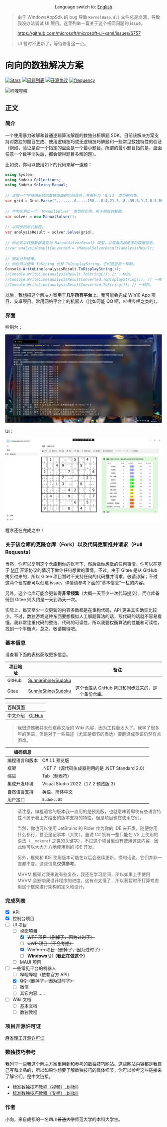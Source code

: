 <center>Language switch to: <a href="README.md">English</a></center>

> 由于 WindowsAppSdk 的 bug 导致 `KernelBase.dll` 文件总是崩溃，导致我没办法调试 UI 项目。这里列举一篇关于这个相同问题的 issue。
>
> https://github.com/microsoft/microsoft-ui-xaml/issues/6757
>
> UI 暂时不更新了，等待修复这一点。

# 向向的数独解决方案

[![Stars](https://img.shields.io/github/stars/SunnieShine/Sudoku?color=097abb)](https://github.com/SunnieShine/Sudoku/stargazers) [![问题列表](https://img.shields.io/github/issues/SunnieShine/Sudoku?color=097abb)](https://github.com/SunnieShine/Sudoku/issues) [![开源协议](https://img.shields.io/github/license/SunnieShine/Sudoku?color=097abb)](https://github.com/SunnieShine/Sudoku/blob/main/LICENSE) [![frequency](https://img.shields.io/github/commit-activity/m/SunnieShine/Sudoku?color=097abb)](https://github.com/badges/SunnieShine/Sudoku)

[![哔哩哔哩](https://img.shields.io/badge/bilibili-SunnieShine-%23fb7299?logo=bilibili)](https://space.bilibili.com/23736703)

## 正文

### 简介

一个使用暴力破解和普通逻辑算法解题的数独分析解题 SDK。目前该解决方案支持对数独的题目生成、使用逻辑技巧或无逻辑技巧解题和一些常见数独特性的验证（例如，验证是否一个指定的盘面是一个最小题目。所谓的最小题目指的是，盘面任意一个数字消失后，都会使得题目多解的题）。

比如说，你可以使用如下的代码来解一道题：

```csharp
using System;
using Sudoku.Collections;
using Sudoku.Solving.Manual;

// 读取一个字符串形式的数独盘面的代码信息，并解析为 'Grid' 类型的对象。
var grid = Grid.Parse("........6.....158...8.4.21.5..8..39.6.1.7.8.5.89..5..1.24.5.9...659.....9........");

// 声明实例化一个 'ManualSolver' 类型的实例，用于稍后的解题。
var solver = new ManualSolver();

// 以同步的形式解题。
var analysisResult = solver.Solve(grid);

// 你也可以转换数据类型为 ManualSolverResult 类型，以查看内部更多的数据信息。
//var analysisResultConverted = (ManualSolverResult)analysisResult;

// 输出分析结果。
// 你也可以使用 ToString 代替 ToDisplayString，它们底层是一样的。
Console.WriteLine(analysisResult.ToDisplayString());
//Console.WriteLine(analysisResult.ToString()); // 一样的。
//Console.WriteLine(analysisResultConverted.ToDisplayString()); // 一样的。
//Console.WriteLine(analysisResultConverted.ToString()); // 一样的。
```

以后，我想把这个解决方案用于**几乎所有平台**上。我可能会完成 Win10 App 项目、安卓项目、常用网络平台上的机器人（比如可能 QQ 啊，哔哩哔哩之类的）。

### 界面

控制台：

![](docs/pic/command-line.png)

UI：

![](docs/pic/win-ui.png)

程序还在完成之中！

### 关于该仓库的克隆仓库（Fork）以及代码更新推并请求（Pull Requests）

当然，你可以复制这个仓库到你的账号下，然后做你想做的任何事情。你可以在基于 [MIT](https://github.com/SunnieShine/Sudoku/blob/main/LICENSE) 开源协议的情况下做你任何想做的事情。不过，由于 Gitee 是从 GitHub 拷贝过来的，所以 Gitee 项目暂时不支持任何的代码推并请求，敬请谅解；不过这两个仓库都可以创建 issue。详情请参考下面的“基本信息”一栏的内容。

另外，这个仓库可能会更新得**非常频繁**（大概一天至少一次代码提交），而仓库备份到 Gitee 则大约是一天到两天一次。

实际上，每天至少一次更新的内容多数都是在重构代码，API 更进其实确实比较少。不过，数独游戏这种东西要想模拟人工解题算法的话，写代码的话就不容易看懂。我非常注重代码的整洁、代码的可读性，所以我要权衡算法的性能和可读性，找到一个平衡点。总之，敬请期待吧。

### 基本信息

请查看下面的表格获取更多信息。

| 项目地址 |                                                             | 备注                                                 |
| -------- | ----------------------------------------------------------- | ---------------------------------------------------- |
| GitHub   | [SunnieShine/Sudoku](https://github.com/SunnieShine/Sudoku) |                                                      |
| Gitee    | [SunnieShine/Sudoku](https://gitee.com/SunnieShine/Sudoku)  | 这个仓库从 GitHub 拷贝和同步过来的，是一个备份仓库。 |

| 百科页面 |                                                |
| -------- | ---------------------------------------------- |
| 中文介绍 | [GitHub](https://sunnieshine.github.io/Sudoku) |

> 我很遗憾我并未创建英文版的 Wiki 内容，因为工程量太大了。我学了很多年的英语，但是对于一些描述（尤其是细节的表达）要翻译成英语仍然有点困难。

| 编码信息       |                                       |
| -------------- | ------------------------------------- |
| 编程语言和版本 | C# 11 预览版                         |
| 框架           | .NET 7（源代码生成器则用的是 .NET Standard 2.0） |
| 缩进           | Tab（制表符）                          |
| 集成开发环境   | Visual Studio 2022（17.2 预览版 3）     |
| 自然语言支持   | 英语、简体中文                           |
| 用户接口       | `Sudoku.UI`                           |

> 请注意，编程语言的版本我一直用的是预览版，也就意味着即使有些语言特性不属于我上方给出的版本支持的特性，但是项目也在使用它们。
>
> 当然，你也可以使用 JetBrains 的 Rider 作为你的 IDE 来开发。随便你用什么都行，甚至是记事本（大笑）。虽说 C# 拥有一些只能在 VS 上使用的语法（`__makeref` 之类的关键字），不过这个项目里没有使用这些内容，因此你可以大大方方地使用别的 IDE 开发。
>
> 另外，框架和 IDE 使用版本可能在以后会继续更新。换句话说，它们并非一直都不变。这些信息**仅供参考**。
>
> MVVM 框架对我来说有些复杂，我还在学习期间，所以如果上手使用 MVVM 会影响我设计程序的进度，这有点太慢了，所以我暂时不打算考虑用这个框架进行架构的定义和设计。

### 完成列表

* [x] API
* [x] 控制台项目
* [ ] UI 项目
  * [ ] 桌面项目
    * [x] ~~WPF 项目（删掉了，因为过时了）~~
    * [ ] ~~UWP 项目（不会考虑）~~
    * [x] ~~Winform 项目（删掉了，因为过时了）~~
    * [ ] **Windows UI（我正在做这个）**
  * [ ] MAUI 项目
* [ ] 一些常见平台的机器人
  * [ ] 哔哩哔哩（依赖官方 API）
  * [x] ~~QQ（删掉了，因为过时了）~~
  * [ ] 微信
  * [ ] 其它内容……
* [ ] Wiki 文档
  * [ ] 基本文档
  * [ ] 数独教程

### 项目开源许可证

[麻省理工开源许可证](https://github.com/SunnieShine/Sudoku/blob/main/LICENSE)

### 数独技巧参考

我列举一些我这个解决方案里用到和参考的数独技巧网站。这些网站内容都是我自己写和出品的，所以如果你想要了解数独技巧的具体细节，你可以参考这些链接来了解它们。是中文链接。

* [标准数独技巧教程（视频）_bilibili](https://www.bilibili.com/video/BV1Mx411z7uq)
* [标准数独技巧教程（专栏）_bilibili](https://www.bilibili.com/read/readlist/rl291187)

### 作者

小向，来自成都的一名四川~~普通大学~~师范大学的本科大学生。

